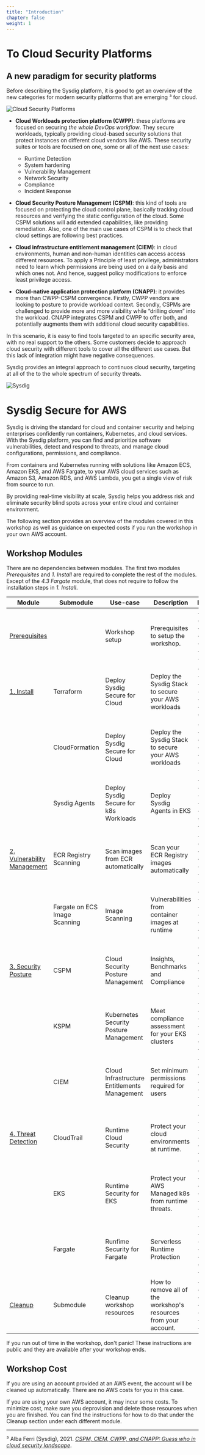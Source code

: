 ```yaml
---
title: "Introduction"
chapter: false
weight: 1
---
```


# To Cloud Security Platforms
## A new paradigm for security platforms

Before describing the Sysdig platform, it is good to get an overview of the new
categories for modern security platforms that are emerging ³ for cloud.

![Cloud Security Platforms](/images/00_introduction/cloudplatforms.png)

- **Cloud Workloads protection platform (CWPP)**: these platforms are focused on securing 
  _the whole DevOps workflow_. They secure workloads, typically providing cloud-based 
  security solutions that protect instances on different cloud vendors like AWS.
  These security suites or tools are focused on one, some or all of the next use cases:
    - Runtime Detection
    - System hardening
    - Vulnerability Management
    - Network Security
    - Compliance
    - Incident Response

- **Cloud Security Posture Management (CSPM)**: this kind of tools are focused on protecting the cloud control plane,
  basically tracking cloud resources and verifying the static configuration of the cloud.
  Some CSPM solutions will add extended capabilities, like providing remediation.
  Also, one of the main use cases of CSPM is to check that cloud settings are following best practices.

- **Cloud infrastructure entitlement management (CIEM)**: in cloud environments, human and non-human 
  identities can access access different resources. To apply a Principle of least privilege,
  administrators need to learn which permissions are being used on a daily basis and which ones not.
  And hence, suggest policy modifications to enforce least privilege access.

- **Cloud-native application protection platform (CNAPP)**: it provides more than CWPP-CSPM convergence.
  Firstly, CWPP vendors are looking to posture to provide workload context. 
  Secondly, CSPMs are challenged to provide more and more visibility while “drilling down” into the workload.
  CNAPP integrates CSPM and CWPP to offer both, and potentially augments them
  with additional cloud security capabilities.

In this scenario, it is easy to find tools targeted to an specific security area,
with no real support to the others. Some customers decide to approach cloud
security with different tools to cover all the different use cases.
But this lack of integration might have negative consequences.

Sysdig provides an integral approach to continuos cloud security,
targeting at all of the to the whole spectrum of security threats.

![Sysdig](/images/logo.png)


# Sysdig Secure for AWS

Sysdig is driving the standard for cloud and container security and helping enterprises confidently run containers,
Kubernetes, and cloud services. With the Sysdig platform, you can find and prioritize software vulnerabilities,
detect and respond to threats, and manage cloud configurations, permissions, and compliance. 

From containers and Kubernetes running with solutions like Amazon ECS, Amazon EKS, and AWS Fargate,
to your AWS cloud services such as Amazon S3, Amazon RDS, and AWS Lambda, you get a single view of risk from source to run.

By providing real-time visibility at scale, Sysdig helps you address risk and eliminate
security blind spots across your entire cloud and container environment. 

The following section provides an overview of the modules covered in this workshop
as well as guidance on expected costs if you run the workshop in your own AWS account.


## Workshop Modules

There are no dependencies between modules.
The first two modules _Prerequisites_ and _1. Install_ are required to complete the rest of the modules.
Except of the _4.3 Fargate_ module, that does not require to follow the installation steps in _1. Install_.

Module | Submodule | Use-case | Description | ETA
------------ | ------------ | ------------- | ------------- | -------------
[Prerequisites](../../0-prerequisites.html) | | Workshop setup | Prerequisites to setup the workshop. | -------------
[1. Install](../../1-install.html) | Terraform | Deploy Sysdig Secure for Cloud | Deploy the Sysdig Stack to secure your AWS workloads | -------------
&nbsp; | CloudFormation | Deploy Sysdig Secure for Cloud | Deploy the Sysdig Stack to secure your AWS workloads | -------------
&nbsp; | Sysdig Agents | Deploy Sysdig Secure for k8s Workloads | Deploy Sysdig Agents in EKS | -------------
[2. Vulnerability Management](../../2-vulnerability-management.html) | ECR Registry Scanning | Scan images from ECR automatically | Scan your ECR Registry images automatically | -------------
&nbsp; | Fargate on ECS Image Scanning | Image Scanning | Vulnerabilities from container images at runtime | -------------
[3. Security Posture](../../3-posture.html) | CSPM | Cloud Security Posture Management | Insights, Benchmarks and Compliance | -------------
&nbsp; | KSPM | Kubernetes Security Posture Management | Meet compliance assessment for your EKS clusters | -------------
&nbsp; | CIEM | Cloud Infrastructure Entitlements Management | Set minimum permissions required for users | -------------
[4. Threat Detection](../../4-thread-detection.html) | CloudTrail | Runtime Cloud Security | Protect your cloud environments at runtime. | -------------
&nbsp; | EKS | Runtime Security for EKS | Protect your AWS Managed k8s from runtime threats. | -------------
&nbsp; | Fargate | Runfime Security for Fargate | Serverless Runtime Protection | -------------
[Cleanup](../9-cleanup.html) | Submodule | Cleanup workshop resources | How to remove all of the workshop's resources from your account. | -------------

If you run out of time in the workshop, don't panic! 
These instructions are public and they are available after your workshop ends.


## Workshop Cost

If you are using an account provided at an AWS event, the account will be cleaned up automatically. There are no AWS costs for you in this case.

If you are using your own AWS account, it may incur some costs. 
To minimize cost, make sure you deprovision and delete those resources when you are finished. 
You can find the instructions for how to do that under the Cleanup section under each different module.

---

³ Alba Ferri (Sysdig), 2021. [_CSPM, CIEM, CWPP, and CNAPP: Guess who in cloud security landscape_](https://sysdig.com/blog/cnapp-cloud-security-sysdig/).